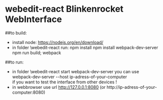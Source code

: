 # webedit-react  Blinkenrocket WebInterface

##to build:

* install node: https://nodejs.org/en/download/
* in folder \webedit-react run: 
   npm install
   npm install webpack-dev-server
   npm run build; webpack

##to run:

* in folder \webedit-react start webpack-dev-server
   you can use webpack-dev-server --host ip-adress-of-your-computer  
   if you want to test the interface from other devices !
* in webbrowser use url http://127.0.0.1:8080  (or http://ip-adress-of-your-computer:8080)

